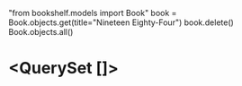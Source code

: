 "from bookshelf.models import Book"
book = Book.objects.get(title="Nineteen Eighty-Four")
book.delete()
Book.objects.all()
# <QuerySet []>
